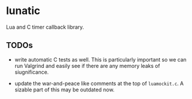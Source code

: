 # lunatic

Lua and C timer callback library.




## TODOs
 * write automatic C tests as well. This is particularly important so
   we can run Valgrind and easily see if there are any memory leaks of 
   siugnificance.

 * update the war-and-peace like comments at the top of `luamockit.c`.
   A sizable part of this may be outdated now.
